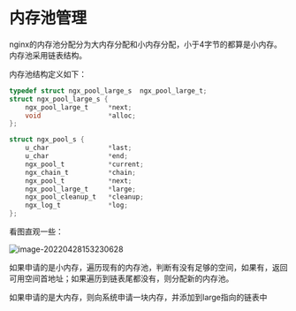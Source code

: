 # 内存池管理

nginx的内存池分配分为大内存分配和小内存分配，小于4字节的都算是小内存。内存池采用链表结构。

内存池结构定义如下：

```c
typedef struct ngx_pool_large_s  ngx_pool_large_t;
struct ngx_pool_large_s {
    ngx_pool_large_t     *next;
    void                 *alloc;
};

struct ngx_pool_s {
    u_char               *last;
    u_char               *end;
    ngx_pool_t           *current;
    ngx_chain_t          *chain;
    ngx_pool_t           *next;
    ngx_pool_large_t     *large;
    ngx_pool_cleanup_t   *cleanup;
    ngx_log_t            *log;
};

```

看图直观一些：

![image-20220428153230628](C:\Users\A10727\AppData\Roaming\Typora\typora-user-images\image-20220428153230628.png)



如果申请的是小内存，遍历现有的内存池，判断有没有足够的空间，如果有，返回可用空间首地址；如果遍历到链表尾都没有，则分配新的内存池。

如果申请的是大内存，则向系统申请一块内存，并添加到large指向的链表中







